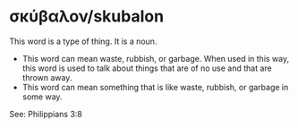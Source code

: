 # σκύβαλον/skubalon
This word is a type of thing. It is a noun. 

* This word can mean waste, rubbish, or garbage. When used in this way, this word is used to talk about things that are of no use and that are thrown away.
* This word can mean something that is like waste, rubbish, or garbage in some way.

See: Philippians 3:8
